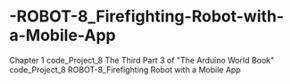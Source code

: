 # -ROBOT-8_Firefighting-Robot-with-a-Mobile-App
Chapter 1 code_Project_8 The Third Part 3 of "The Arduino World Book" code_Project_8  ROBOT-8_Firefighting Robot with a Mobile App
